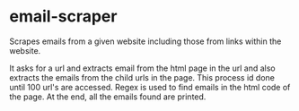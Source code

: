 # email-scraper

Scrapes emails from a given website including those from links within the website.

It asks for a url and extracts email from the html page in the url and also extracts the emails from the child urls in the page. This process id done until 100 url's are accessed. Regex is used to find emails in the html code of the page. At the end, all the emails found are printed.
